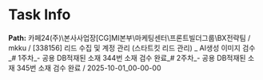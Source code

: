 # Task Info

**Path:** 카페24(주)\본사사업장\[CG]MI본부\마케팅센터\프론트빌더그룹\BX전략팀 / mkku / [338156] 리드 수집 및 계정 관리 (스타트킷 리드 관리) _ AI생성 이미지 검수_# 1주차_- 공용 DB적재된 소재 344번 소재 검수 완료_# 2주차_- 공용 DB적재된 소재 345번 소재 검수 완료 / 2025-10-01_00-00-00

